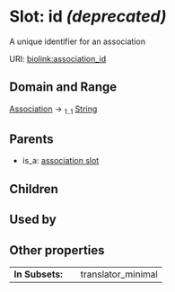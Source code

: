 
# Slot: id _(deprecated)_


A unique identifier for an association

URI: [biolink:association_id](https://w3id.org/biolink/vocab/association_id)


## Domain and Range

[Association](Association.md) &#8594;  <sub>1..1</sub> [String](types/String.md)

## Parents

 *  is_a: [association slot](association_slot.md)

## Children


## Used by


## Other properties

|  |  |  |
| --- | --- | --- |
| **In Subsets:** | | translator_minimal |

